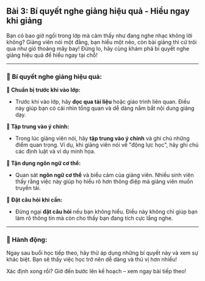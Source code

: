 ## Bài 3: Bí quyết nghe giảng hiệu quả - Hiểu ngay khi giảng

Bạn có bao giờ ngồi trong lớp mà cảm thấy như đang nghe nhạc không lời không? Giảng viên nói một đằng, bạn hiểu một nẻo, còn bài giảng thì cứ trôi qua như gió thoảng mây bay! Đừng lo, hãy cùng khám phá bí quyết nghe giảng hiệu quả để hiểu ngay tại chỗ!

---

### 📌 Bí quyết nghe giảng hiệu quả:

**🔹 Chuẩn bị trước khi vào lớp:**

- Trước khi vào lớp, hãy **đọc qua tài liệu** hoặc giáo trình liên quan. Điều này giúp bạn có cái nhìn tổng quan và dễ dàng nắm bắt nội dung giảng dạy.

**🔹 Tập trung vào ý chính:**

- Trong lúc giảng viên nói, hãy **tập trung vào ý chính** và ghi chú những điểm quan trọng. Ví dụ, khi giảng viên nói về "động lực học", hãy ghi chú các định luật và ví dụ minh họa.

**🔹 Tận dụng ngôn ngữ cơ thể:**

- Quan sát **ngôn ngữ cơ thể** và biểu cảm của giảng viên. Nhiều sinh viên thấy rằng việc này giúp họ hiểu rõ hơn thông điệp mà giảng viên muốn truyền tải.

**🔹 Đặt câu hỏi khi cần:**

- Đừng ngại **đặt câu hỏi** nếu bạn không hiểu. Điều này không chỉ giúp bạn làm rõ thông tin mà còn cho thấy bạn đang tích cực lắng nghe.

---

### 🚀 Hành động:

Ngay sau buổi học tiếp theo, hãy thử áp dụng những bí quyết này và xem sự khác biệt. Bạn sẽ thấy việc học trở nên dễ dàng và thú vị hơn nhiều!

Xác định xong rồi? Giờ đến bước lên kế hoạch – xem ngay bài tiếp theo!